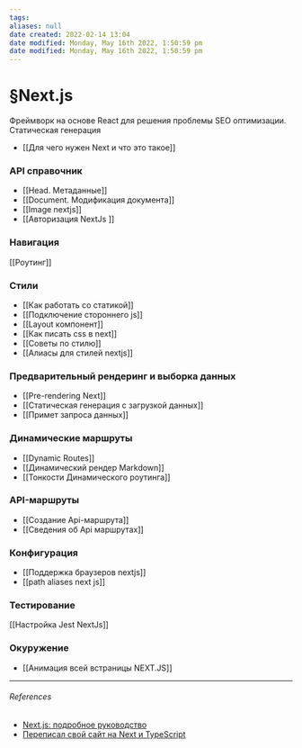 ```yaml
---
tags: 
aliases: null
date created: 2022-02-14 13:04
date modified: Monday, May 16th 2022, 1:50:59 pm
date modified: Monday, May 16th 2022, 1:50:59 pm
---
```


# §Next.js

Фреймворк на основе React для решения проблемы SEO оптимизации. Статическая генерация


- [[Для чего нужен Next и что это такое]]

### API справочник

- [[Head. Метаданные]]
- [[Document. Модификация документа]]
- [[Image nextjs]]
- [[Авторизация NextJs ]]

### Навигация

[[Роутинг]]

### Стили

- [[Как работать со статикой]]
- [[Подключение стороннего js]]
- [[Layout компонент]]
- [[Как писать css в next]]
- [[Советы по стилю]]
- [[Алиасы для стилей nextjs]]

### Предварительный рендеринг и выборка данных

- [[Pre-rendering Next]]
- [[Статическая генерация с загрузкой данных]]
- [[Примет запроса данных]]

### Динамические маршруты

- [[Dynamic Routes]]
- [[Динамический рендер Markdown]]
- [[Тонкости Динамического роутинга]]

### API-маршруты 

- [[Создание Api-маршрута]]
- [[Сведения об Api маршрутах]]

### Конфигурация

- [[Поддержка браузеров nextjs]]
- [[path aliases next js]]

### Тестирование

[[Настройка Jest NextJs]]

### Окуружение

- [[Анимация всей встраницы NEXT.JS]]




---

###### References

- [Next.js: подробное руководство](https://habr.com/ru/company/timeweb/blog/588498/#%D0%BC%D0%B0%D0%BA%D0%B5%D1%82%D1%8B-layouts)
- [Переписал свой сайт на Next и TypeScript](https://bespoyasovru/blog/new-site-stack/)
